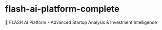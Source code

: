 # flash-ai-platform-complete
🧬 FLASH AI Platform - Advanced Startup Analysis &amp; Investment Intelligence
